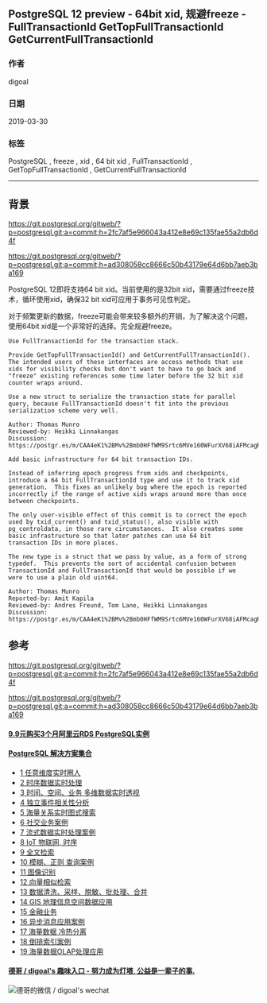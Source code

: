 ## PostgreSQL 12 preview - 64bit xid, 规避freeze - FullTransactionId GetTopFullTransactionId GetCurrentFullTransactionId  
                                        
### 作者                                        
digoal                                        
                                        
### 日期                                        
2019-03-30                                        
                                        
### 标签                                        
PostgreSQL , freeze , xid , 64 bit xid , FullTransactionId , GetTopFullTransactionId , GetCurrentFullTransactionId     
                                        
----                                        
                                        
## 背景         
https://git.postgresql.org/gitweb/?p=postgresql.git;a=commit;h=2fc7af5e966043a412e8e69c135fae55a2db6d4f    
    
https://git.postgresql.org/gitweb/?p=postgresql.git;a=commit;h=ad308058cc8666c50b43179e64d6bb7aeb3ba169    
    
PostgreSQL 12即将支持64 bit xid。当前使用的是32bit xid，需要通过freeze技术，循环使用xid，确保32 bit xid可应用于事务可见性判定。    
    
对于频繁更新的数据，freeze可能会带来较多额外的开销，为了解决这个问题，使用64bit xid是一个非常好的选择。完全规避freeze。    
    
```    
Use FullTransactionId for the transaction stack.    
    
Provide GetTopFullTransactionId() and GetCurrentFullTransactionId().    
The intended users of these interfaces are access methods that use    
xids for visibility checks but don't want to have to go back and    
"freeze" existing references some time later before the 32 bit xid    
counter wraps around.    
    
Use a new struct to serialize the transaction state for parallel    
query, because FullTransactionId doesn't fit into the previous    
serialization scheme very well.    
    
Author: Thomas Munro    
Reviewed-by: Heikki Linnakangas    
Discussion: https://postgr.es/m/CAA4eK1%2BMv%2Bmb0HFfWM9Srtc6MVe160WFurXV68iAFMcagRZ0dQ%40mail.gmail.com    
```    
    
```    
Add basic infrastructure for 64 bit transaction IDs.    
    
Instead of inferring epoch progress from xids and checkpoints,    
introduce a 64 bit FullTransactionId type and use it to track xid    
generation.  This fixes an unlikely bug where the epoch is reported    
incorrectly if the range of active xids wraps around more than once    
between checkpoints.    
    
The only user-visible effect of this commit is to correct the epoch    
used by txid_current() and txid_status(), also visible with    
pg_controldata, in those rare circumstances.  It also creates some    
basic infrastructure so that later patches can use 64 bit    
transaction IDs in more places.    
    
The new type is a struct that we pass by value, as a form of strong    
typedef.  This prevents the sort of accidental confusion between    
TransactionId and FullTransactionId that would be possible if we    
were to use a plain old uint64.    
    
Author: Thomas Munro    
Reported-by: Amit Kapila    
Reviewed-by: Andres Freund, Tom Lane, Heikki Linnakangas    
Discussion: https://postgr.es/m/CAA4eK1%2BMv%2Bmb0HFfWM9Srtc6MVe160WFurXV68iAFMcagRZ0dQ%40mail.gmail.com    
```    
       
## 参考      
https://git.postgresql.org/gitweb/?p=postgresql.git;a=commit;h=2fc7af5e966043a412e8e69c135fae55a2db6d4f    
    
https://git.postgresql.org/gitweb/?p=postgresql.git;a=commit;h=ad308058cc8666c50b43179e64d6bb7aeb3ba169    
    
      
  
  
  
  
  
  
  
  
  
  
  
  
  
  
  
  
  
  
  
  
  
  
  
  
  
  
  
  
  
  
  
  
  
  
  
  
  
  
  
  
  
  
  
  
  
  
  
  
  
  
  
#### [9.9元购买3个月阿里云RDS PostgreSQL实例](https://www.aliyun.com/database/postgresqlactivity "57258f76c37864c6e6d23383d05714ea")
  
  
#### [PostgreSQL 解决方案集合](https://yq.aliyun.com/topic/118 "40cff096e9ed7122c512b35d8561d9c8")
- [1 任意维度实时圈人](https://yq.aliyun.com/topic/118 "40cff096e9ed7122c512b35d8561d9c8")
- [2 时序数据实时处理](https://yq.aliyun.com/topic/118 "40cff096e9ed7122c512b35d8561d9c8")
- [3 时间、空间、业务 多维数据实时透视](https://yq.aliyun.com/topic/118 "40cff096e9ed7122c512b35d8561d9c8")
- [4 独立事件相关性分析](https://yq.aliyun.com/topic/118 "40cff096e9ed7122c512b35d8561d9c8")
- [5 海量关系实时图式搜索](https://yq.aliyun.com/topic/118 "40cff096e9ed7122c512b35d8561d9c8")
- [6 社交业务案例](https://yq.aliyun.com/topic/118 "40cff096e9ed7122c512b35d8561d9c8")
- [7 流式数据实时处理案例](https://yq.aliyun.com/topic/118 "40cff096e9ed7122c512b35d8561d9c8")
- [8 IoT 物联网, 时序](https://yq.aliyun.com/topic/118 "40cff096e9ed7122c512b35d8561d9c8")
- [9 全文检索](https://yq.aliyun.com/topic/118 "40cff096e9ed7122c512b35d8561d9c8")
- [10 模糊、正则 查询案例](https://yq.aliyun.com/topic/118 "40cff096e9ed7122c512b35d8561d9c8")
- [11 图像识别](https://yq.aliyun.com/topic/118 "40cff096e9ed7122c512b35d8561d9c8")
- [12 向量相似检索](https://yq.aliyun.com/topic/118 "40cff096e9ed7122c512b35d8561d9c8")
- [13 数据清洗、采样、脱敏、批处理、合并](https://yq.aliyun.com/topic/118 "40cff096e9ed7122c512b35d8561d9c8")
- [14 GIS 地理信息空间数据应用](https://yq.aliyun.com/topic/118 "40cff096e9ed7122c512b35d8561d9c8")
- [15 金融业务](https://yq.aliyun.com/topic/118 "40cff096e9ed7122c512b35d8561d9c8")
- [16 异步消息应用案例](https://yq.aliyun.com/topic/118 "40cff096e9ed7122c512b35d8561d9c8")
- [17 海量数据 冷热分离](https://yq.aliyun.com/topic/118 "40cff096e9ed7122c512b35d8561d9c8")
- [18 倒排索引案例](https://yq.aliyun.com/topic/118 "40cff096e9ed7122c512b35d8561d9c8")
- [19 海量数据OLAP处理应用](https://yq.aliyun.com/topic/118 "40cff096e9ed7122c512b35d8561d9c8")
  
  
#### [德哥 / digoal's 趣味入口 - 努力成为灯塔, 公益是一辈子的事.](https://github.com/digoal/blog/blob/master/README.md "22709685feb7cab07d30f30387f0a9ae")
  
  
![德哥的微信 / digoal's wechat](../pic/digoal_weixin.jpg "f7ad92eeba24523fd47a6e1a0e691b59")
  
